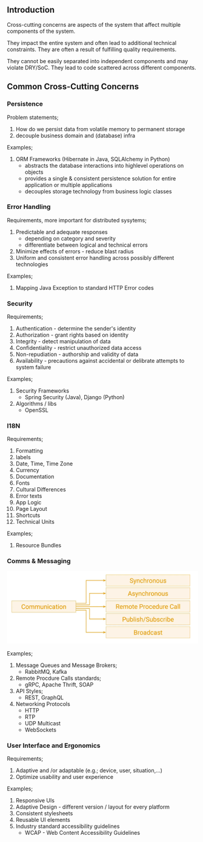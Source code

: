 ## Introduction
Cross-cutting concerns are aspects of the system that affect multiple components of the system.

They impact the entire system and often lead to additional technical constraints. They are often a result of fulfilling quality requirements.

They cannot be easily separated into independent components and may violate DRY/SoC. They lead to code scattered across different components.

## Common Cross-Cutting Concerns
### Persistence
Problem statements;
1. How do we persist data from volatile memory to permanent storage
2. decouple business domain and (database) infra

Examples;
1. ORM Frameworks (Hibernate in Java, SQLAlchemy in Python)
   - abstracts the database interactions into highlevel operations on objects
   - provides a single & consistent persistence solution for entire application or multiple applications
   - decouples storage technology from business logic classes
  
### Error Handling
Requirements, more important for distributed sysytems;
1. Predictable and adequate responses
   - depending on category and severity
   - differentiate between logical and technical errors
2. Minimize effects of errors - reduce blast radius
3. Uniform and consistent error handling across possibly different technologies

Examples;
1. Mapping Java Exception to standard HTTP Error codes

### Security
Requirements;
1. Authentication - determine the sender's identity
2. Authorization - grant rights based on identity
3. Integrity - detect manipulation of data
4. Confidentiality - restrict unauthorized data access
5. Non-repudiation - authorship and validity of data
6. Availability - precautions against accidental or delibrate attempts to system failure

Examples;
1. Security Frameworks
   - Spring Security (Java), Django (Python)
2. Algorithms / libs
   - OpenSSL

### I18N
Requirements;
1. Formatting
2. labels
3. Date, Time, Time Zone
4. Currency
5. Documentation
6. Fonts
7. Cultural Differences
8. Error texts
9. App Logic
10. Page Layout
11. Shortcuts
12. Technical Units

Examples;
1. Resource Bundles

### Comms & Messaging
![Comms!](/comms.png)

Examples;
1. Message Queues and Message Brokers;
   - RabbitMQ, Kafka
2. Remote Procdure Calls standards;
   - gRPC, Apache Thrift, SOAP
3. API Styles;
   - REST, GraphQL
4. Networking Protocols
   - HTTP
   - RTP
   - UDP Multicast
   - WebSockets

### User Interface and Ergonomics
Requirements;
1. Adaptive and /or adaptable (e.g.; device, user, situation,...)
2. Optimize usability and user experience

Examples;
1. Responsive UIs
2. Adaptive Design - different version / layout for every platform
3. Consistent stylesheets
4. Reusable UI elements
5. Industry standard accessibility guidelines
   - WCAP - Web Content Accessibility Guidelines

